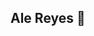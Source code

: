 ## Ale Reyes 🌷

<!--

Estudiante de Ingeniería en Informática en Duoc UC. En formación estando en mi 2° Año cuento con conocimientos básicos sobre Python, Java y SQL

En constante aprendizaje para ampliar mis conocimientos de manera autónoma mediante cursos y certificaciones, los cuales me permiten desenvolverme de mejor manera en el área laboral

📫 RR.SS.: @moonnnluv
-->
